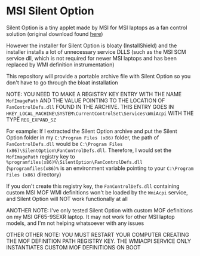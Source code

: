 # MSI Silent Option
Silent Option is a tiny applet made by MSI for MSI laptops as a fan control solution (original download found [here](https://forum-en.msi.com/index.php?threads/updated-2016-05-06-silent-option-fan-control-application-for-msi-laptops.255972/))

However the installer for Silent Option is bloaty (InstallShield) and the installer installs a lot of unnecessary service DLLS (such as the MSI SCM service dll, which is not required for newer MSI laptops and has been replaced by WMI definition instrumentation)

This repository will provide a portable archive file with Silent Option so you don't have to go through the bloat installation

NOTE: YOU NEED TO MAKE A REGISTRY KEY ENTRY WITH THE NAME `MofImagePath` AND THE VALUE POINTING TO THE LOCATION OF `FanControlDefs.dll` FOUND IN THE ARCHIVE. THIS ENTRY GOES IN `HKEY_LOCAL_MACHINE\SYSTEM\CurrentControlSet\Services\WmiAcpi` WITH THE TYPE `REG_EXPAND_SZ`

For example: If I extracted the Silent Option archive and put the Silent Option folder in my `C:\Program Files (x86)` folder, the path of `FanControlDefs.dll` would be `C:\Program Files (x86)\SilentOption\FanControlDefs.dll`. Therefore, I would set the `MofImagePath` registry key to `%programfiles(x86)%\SilentOption\FanControlDefs.dll` (`%programfiles(x86)%` is an environment variable pointing to your `C:\Program Files (x86)` directory)

If you don't create this registry key, the `FanControlDefs.dll` containing custom MSI MOF WMI definitions won't be loaded by the `WmiAcpi` service, and Silent Option will NOT work functionally at all

ANOTHER NOTE: I've only tested Silent Option with custom MOF definitions on my MSI GF65-9SEXR laptop. It may not work for other MSI laptop models, and I'm not helping whatsoever with any issues

OTHER OTHER NOTE: YOU MUST RESTART YOUR COMPUTER CREATING THE MOF DEFINITION PATH REGISTRY KEY. THE WMIACPI SERVICE ONLY INSTANTIATES CUSTOM MOF DEFINITIONS ON BOOT
